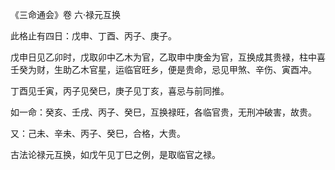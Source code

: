 《三命通会》卷 六·禄元互换

此格止有四日：戊申、丁酉、丙子、庚子。

戊申日见乙卯时，戊取卯中乙木为官，乙取申中庚金为官，互换成其贵禄，柱中喜壬癸为财，生助乙木官星，运临官旺乡，便是贵命，忌见甲煞、辛伤、寅酉冲。

丁酉见壬寅，丙子见癸巳，庚子见丁亥，喜忌与前同推。

如一命：癸亥、壬戌、丙子、癸巳，互换禄旺，各临官贵，无刑冲破害，故贵。

又：己未、辛未、丙子、癸巳，合格，大贵。

古法论禄元互换，如戊午见丁巳之例，是取临官之禄。

